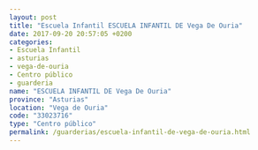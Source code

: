 ```yaml
---
layout: post
title: "Escuela Infantil ESCUELA INFANTIL DE Vega De Ouria"
date: 2017-09-20 20:57:05 +0200
categories:
- Escuela Infantil
- asturias
- vega-de-ouria
- Centro público
- guarderia
name: "ESCUELA INFANTIL DE Vega De Ouria"
province: "Asturias"
location: "Vega de Ouria"
code: "33023716"
type: "Centro público"
permalink: /guarderias/escuela-infantil-de-vega-de-ouria.html
---
```

